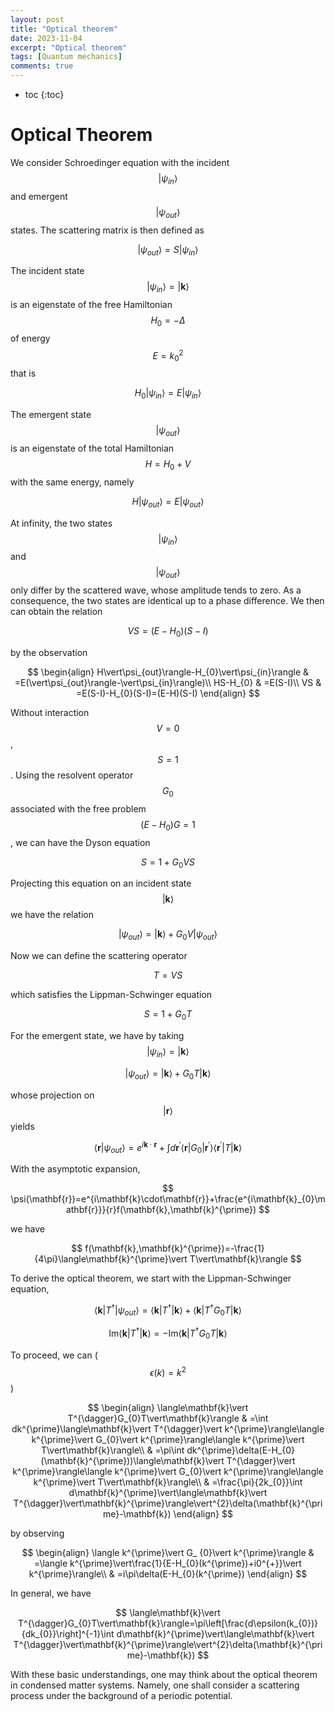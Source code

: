 ```yaml
---
layout: post
title: "Optical theorem"
date: 2023-11-04
excerpt: "Optical theorem"
tags: [Quantum mechanics]
comments: true
---
```


* toc
{:toc}
# Optical Theorem 

We consider Schroedinger equation with the incident $$\vert\psi_{in}\rangle$$ and emergent $$\vert\psi_{out}\rangle$$ states. The scattering matrix
is then defined as

$$
\vert\psi_{out}\rangle=S\vert\psi_{in}\rangle
$$

The incident state $$\vert\psi_{in}\rangle=\vert\mathbf{k}\rangle$$ is an eigenstate of the free Hamiltonian $$H_{0}=-\Delta$$ of energy $$E=k_{0}^{2}$$ that is 

$$
H_{0}\vert\psi_{in}\rangle=E\vert\psi_{in}\rangle
$$

The emergent state $$\vert\psi_{out}\rangle$$ is an eigenstate of the total Hamiltonian $$H=H_{0}+V$$ with the same energy, namely 

$$
H\vert\psi_{out}\rangle=E\vert\psi_{out}\rangle
$$

At infinity, the two states $$\vert\psi_{in}\rangle$$ and $$\vert\psi_{out}\rangle$$ only differ by the scattered wave, whose amplitude tends to zero. As a consequence, the two states are identical up to a phase difference. We then can obtain the relation 

$$
VS=(E-H_{0})(S-I)
$$

by the observation

$$
\begin{align}
H\vert\psi_{out}\rangle-H_{0}\vert\psi_{in}\rangle & =E(\vert\psi_{out}\rangle-\vert\psi_{in}\rangle)\\
HS-H_{0} & =E(S-I)\\
VS & =E(S-I)-H_{0}(S-I)=(E-H)(S-I)
\end{align}
$$

Without interaction $$V=0$$, $$S=1$$. Using the resolvent operator $$G_{0}$$ associated with the free problem $$(E-H_{0})G=1$$, we can have the Dyson equation

$$
S=1+G_{0}VS
$$

Projecting this equation on an incident state $$\vert\mathbf{k}\rangle$$ we have the relation 

$$
\vert\psi_{out}\rangle=\vert\mathbf{k}\rangle+G_{0}V\vert\psi_{out}\rangle
$$

Now we can define the scattering operator 

$$
T=VS
$$

which satisfies the Lippman-Schwinger equation 

$$
S=1+G_{0}T
$$

For the emergent state, we have by taking $$\vert\psi_{in}\rangle=\vert\mathbf{k}\rangle$$

$$
\vert\psi_{out}\rangle=\vert\mathbf{k}\rangle+G_{0}T\vert\mathbf{k}\rangle
$$

whose projection on $$\vert\mathbf{r}\rangle$$ yields

$$
\langle\mathbf{r}\vert\psi_{out}\rangle=e^{i\mathbf{k}\cdot\mathbf{r}}+\int d\mathbf{r}^{\prime}\langle\mathbf{r}\vert G_{0}\vert\mathbf{r}^{\prime}\rangle\langle\mathbf{r}^{\prime}\vert T\vert\mathbf{k}\rangle
$$

 With the asymptotic expansion, 
 
$$
\psi(\mathbf{r})=e^{i\mathbf{k}\cdot\mathbf{r}}+\frac{e^{i\mathbf{k}_{0}\mathbf{r}}}{r}f(\mathbf{k},\mathbf{k}^{\prime})
$$

we have 

$$
f(\mathbf{k},\mathbf{k}^{\prime})=-\frac{1}{4\pi}\langle\mathbf{k}^{\prime}\vert T\vert\mathbf{k}\rangle
$$

To derive the optical theorem, we start with the Lippman-Schwinger equation, 

$$
\langle\mathbf{k}\vert T^{\dagger}\vert\psi_{out}\rangle=\langle\mathbf{k}\vert T^{\dagger}\vert\mathbf{k}\rangle+\langle\mathbf{k}\vert T^{\dagger}G_{0}T\vert\mathbf{k}\rangle
$$

$$
\mathrm{Im}\langle\mathbf{k}\vert T^{\dagger}\vert\mathbf{k}\rangle=-\mathrm{Im}\langle\mathbf{k}\vert T^{\dagger}G_{0}T\vert\mathbf{k}\rangle
$$

To proceed, we can ($$\epsilon(k)=k^{2}$$) 

$$
\begin{align}
\langle\mathbf{k}\vert T^{\dagger}G_{0}T\vert\mathbf{k}\rangle & =\int dk^{\prime}\langle\mathbf{k}\vert T^{\dagger}\vert k^{\prime}\rangle\langle k^{\prime}\vert G_{0}\vert k^{\prime}\rangle\langle k^{\prime}\vert T\vert\mathbf{k}\rangle\\
 & =\pi\int dk^{\prime}\delta(E-H_{0}(\mathbf{k}^{\prime}))\langle\mathbf{k}\vert T^{\dagger}\vert k^{\prime}\rangle\langle k^{\prime}\vert G_{0}\vert k^{\prime}\rangle\langle k^{\prime}\vert T\vert\mathbf{k}\rangle\\
 & =\frac{\pi}{2k_{0}}\int d\mathbf{k}^{\prime}\vert\langle\mathbf{k}\vert T^{\dagger}\vert\mathbf{k}^{\prime}\rangle\vert^{2}\delta(\mathbf{k}^{\prime}-\mathbf{k})
\end{align}
$$

by observing

$$
\begin{align}
\langle k^{\prime}\vert G_
{0}\vert k^{\prime}\rangle & =\langle k^{\prime}\vert\frac{1}{E-H_{0}(k^{\prime})+i0^{+}}\vert k^{\prime}\rangle\\
 & =i\pi\delta(E-H_{0}(k^{\prime})
\end{align}
$$

In general, we have

$$
\langle\mathbf{k}\vert T^{\dagger}G_{0}T\vert\mathbf{k}\rangle=\pi\left[\frac{d\epsilon(k_{0})}{dk_{0}}\right]^{-1}\int d\mathbf{k}^{\prime}\vert\langle\mathbf{k}\vert T^{\dagger}\vert\mathbf{k}^{\prime}\rangle\vert^{2}\delta(\mathbf{k}^{\prime}-\mathbf{k})
$$

With these basic understandings, one may think about the optical theorem in condensed matter systems. Namely, one shall consider a scattering process under the background of a periodic potential.




